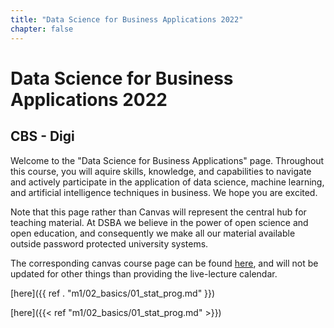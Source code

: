 ```yaml
---
title: "Data Science for Business Applications 2022"
chapter: false
---
```


# Data Science for Business Applications 2022

## CBS - Digi

Welcome to the "Data Science for Business Applications" page. Throughout this course, you will aquire skills, knowledge, and capabilities to navigate and actively participate in the application of data science, machine learning, and artificial intelligence techniques in business. We hope you are excited.

Note that this page rather than Canvas will represent the central hub for teaching material. At DSBA we believe in the power of open science and open education, and consequently we make all our material available outside password protected university systems.

The corresponding canvas course page can be found [here](https://cbscanvas.instructure.com/courses/28389), and will not be updated for other things than providing the live-lecture calendar.



[here]({{ ref . "m1/02_basics/01_stat_prog.md" }})

[here]({{< ref "m1/02_basics/01_stat_prog.md" >}})